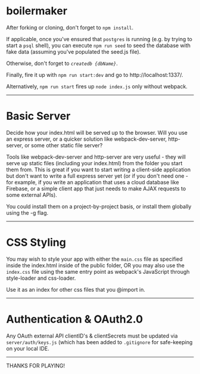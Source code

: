 # boilermaker

After forking or cloning, don't forget to `npm install`.

If applicable, once you've ensured that `postgres` is running (e.g. by trying to start a `psql` shell), you can execute `npm run seed` to seed the database with fake data (assuming you've populated the seed.js file).

Otherwise, don't forget to *`createdb {dbName}`*.

Finally, fire it up with `npm run start:dev` and go to http://localhost:1337/.

Alternatively, `npm run start` fires up `node index.js` only without webpack.

----------

# Basic Server

Decide how your index.html will be served up to the browser. Will you use an express server, or a quicker solution like webpack-dev-server, http-server, or some other static file server?

Tools like webpack-dev-server and http-server are very useful - they will serve up static files (including your index.html) from the folder you start them from. This is great if you want to start writing a client-side application but don't want to write a full express server yet (or if you don't need one - for example, if you write an application that uses a cloud database like Firebase, or a simple client app that just needs to make AJAX requests to some external APIs).

You could install them on a project-by-project basis, or install them globally using the -g flag.

----------

# CSS Styling

You may wish to style your app with either the `main.css` file as specified inside the index.html inside of the public folder, OR you may also use the `index.css` file using the same entry point as webpack's JavaScript through style-loader and css-loader.

Use it as an index for other css files that you @import in.

----------

# Authentication & OAuth2.0

Any OAuth external API clientID's & clientSecrets must be updated via `server/auth/keys.js` (which has been added to `.gitignore` for safe-keeping on your local IDE.

----------

THANKS FOR PLAYING!
